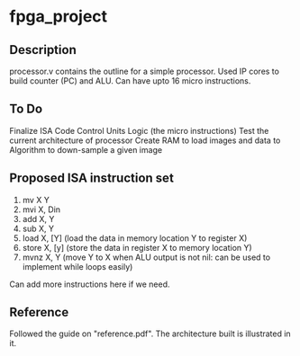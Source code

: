 # fpga_project

## Description 
processor.v contains the outline for a simple processor. 
Used IP cores to build counter (PC) and ALU. Can have upto 16 micro instructions. 

## To Do
Finalize ISA
Code Control Units Logic (the micro instructions)
Test the current architecture of processor
Create RAM to load images and data to
Algorithm to down-sample a given image

## Proposed ISA instruction set
1) mv X Y
2) mvi X, Din
3) add X, Y
4) sub X, Y
5) load X, [Y]  (load the data in memory location Y to register X)
6) store X, [y] (store the data in register X to memory location Y)
7) mvnz X, Y (move Y to X when ALU output is not nil: can be used to implement while loops easily)

Can add more instructions here if we need. 

## Reference
Followed the guide on "reference.pdf". The architecture built is illustrated in it. 